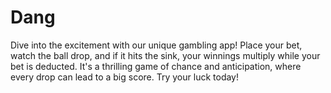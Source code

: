 # Dang
Dive into the excitement with our unique gambling app! Place your bet, watch the ball drop, and if it hits the sink, your winnings multiply while your bet is deducted. It's a thrilling game of chance and anticipation, where every drop can lead to a big score. Try your luck today!
